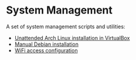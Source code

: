 # System Management

A set of system management scripts and utilities:

- [Unattended Arch Linux installation in VirtualBox](ArchInstall.md)
- [Manual Debian installation](DebianInstall.md)
- [WiFi access configuration](WiFi.md)


